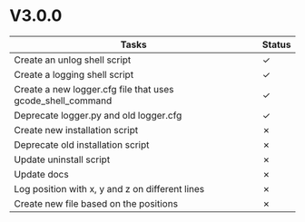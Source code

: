 # V3.0.0

| Tasks | Status |
| ----- | ------ |
| Create an unlog shell script | &check; |
| Create a logging shell script | &check; |
| Create a new logger.cfg file that uses gcode_shell_command | &check; |
| Deprecate logger.py and old logger.cfg | &check; |
| Create new installation script | &cross; |
| Deprecate old installation script | &cross; |
| Update uninstall script | &cross; |
| Update docs | &cross; |
| Log position with x, y and z on different lines | &cross; |
| Create new file based on the positions | &cross; |